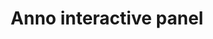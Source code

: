 ---
title: Anno interactive panel
category: '#dev'
link: https://www.behance.net/gallery/162488645/Anno
order: 10
main: false
size: normal
contrast: false
image: /img/anno.webp
---